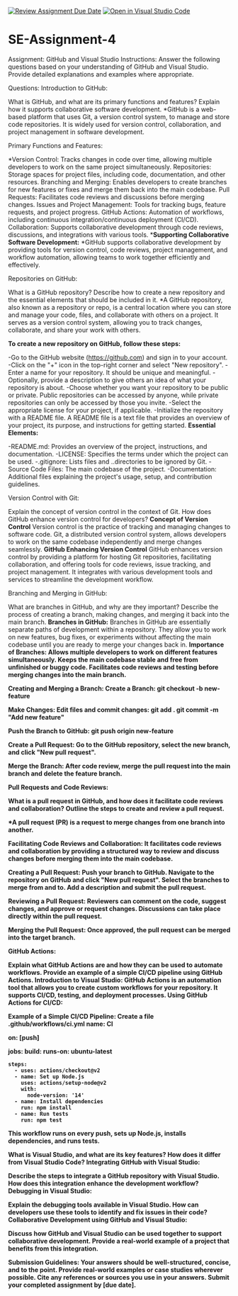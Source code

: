 [![Review Assignment Due Date](https://classroom.github.com/assets/deadline-readme-button-22041afd0340ce965d47ae6ef1cefeee28c7c493a6346c4f15d667ab976d596c.svg)](https://classroom.github.com/a/GvXCZgfk)
[![Open in Visual Studio Code](https://classroom.github.com/assets/open-in-vscode-2e0aaae1b6195c2367325f4f02e2d04e9abb55f0b24a779b69b11b9e10269abc.svg)](https://classroom.github.com/online_ide?assignment_repo_id=15294101&assignment_repo_type=AssignmentRepo)
# SE-Assignment-4
Assignment: GitHub and Visual Studio
Instructions:
Answer the following questions based on your understanding of GitHub and Visual Studio. Provide detailed explanations and examples where appropriate.

Questions:
Introduction to GitHub:

What is GitHub, and what are its primary functions and features? Explain how it supports collaborative software development.
 *GitHub is a web-based platform that uses Git, a version control system, to manage and store code repositories. It is widely used for version control, collaboration, and project management in software development.

 Primary Functions and Features:

 *Version Control: Tracks changes in code over time, allowing multiple developers to work on the same project simultaneously.
 Repositories: Storage spaces for project files, including code, documentation, and other resources.
 Branching and Merging: Enables developers to create branches for new features or fixes and merge them back into the main codebase.
 Pull Requests: Facilitates code reviews and discussions before merging changes.
 Issues and Project Management: Tools for tracking bugs, feature requests, and project progress.
 GitHub Actions: Automation of workflows, including continuous integration/continuous deployment (CI/CD).
 Collaboration: Supports collaborative development through code reviews, discussions, and integrations with various tools.
 *<b>Supporting Collaborative Software Development:</b>
 *GitHub supports collaborative development by providing tools for version control, code reviews, project management, and workflow automation, allowing teams to work together efficiently and effectively.

Repositories on GitHub:

What is a GitHub repository? Describe how to create a new repository and the essential elements that should be included in it.
  *A GitHub repository, also known as a repository or repo, is a central location where you can store and manage your code, files, and collaborate with others on a project. It serves as a version control system, allowing you to track changes, collaborate, and share your work with others.

 <b>To create a new repository on GitHub, follow these steps:</b>

 -Go to the GitHub website (https://github.com) and sign in to your account.
 -Click on the "+" icon in the top-right corner and select "New repository".
 -Enter a name for your repository. It should be unique and meaningful.
 -Optionally, provide a description to give others an idea of what your repository is about.
 -Choose whether you want your repository to be public or private. Public repositories can be accessed by anyone, while private repositories can only be accessed by those you invite.
 -Select the appropriate license for your project, if applicable.
 -Initialize the repository with a README file. A README file is a text file that provides an overview of your project, its purpose, and instructions for getting started.
 <strong>Essential Elements:</strong>

 -README.md: Provides an overview of the project, instructions, and documentation.
 -LICENSE: Specifies the terms under which the project can be used.
 -.gitignore: Lists files and ..directories to be ignored by Git.
 -Source Code Files: The main codebase of the project.
 -Documentation: Additional files explaining the project's usage, setup, and contribution guidelines.

Version Control with Git:

Explain the concept of version control in the context of Git. How does GitHub enhance version control for developers?
<b>Concept of Version Control</b>
 Version control is the practice of tracking and managing changes to software code. Git, a distributed version control system, allows developers to work on the same codebase independently and merge changes seamlessly.
<b>GitHub Enhancing Version Control</b>
 GitHub enhances version control by providing a platform for hosting Git repositories, facilitating collaboration, and offering tools for code reviews, issue tracking, and project management. It integrates with various development tools and services to streamline the development workflow.

Branching and Merging in GitHub:

What are branches in GitHub, and why are they important? Describe the process of creating a branch, making changes, and merging it back into the main branch.
<b>Branches in GitHub:</b>
Branches in GitHub are essentially separate paths of development within a repository. They allow you to work on new features, bug fixes, or experiments without affecting the main codebase until you are ready to merge your changes back in.
<b>Importance of Branches:<b>
Allows multiple developers to work on different features simultaneously.
Keeps the main codebase stable and free from unfinished or buggy code.
Facilitates code reviews and testing before merging changes into the main branch.

Creating and Merging a Branch:
 Create a Branch:
 git checkout -b new-feature

 Make Changes:
 Edit files and commit changes:
 git add .
 git commit -m "Add new feature"

 Push the Branch to GitHub:
 git push origin new-feature

 Create a Pull Request:
 Go to the GitHub repository, select the new branch, and click "New pull request".

 Merge the Branch:
 After code review, merge the pull request into the main branch and delete the feature branch.

 Pull Requests and Code Reviews:

 What is a pull request in GitHub, and how does it facilitate code reviews and collaboration? Outline the steps to create and review a pull request.

 *A pull request (PR) is a request to merge changes from one branch into another. 

 <b>Facilitating Code Reviews and Collaboration:</b>
  It facilitates code reviews and collaboration by providing a structured way to review and discuss changes before merging them into the main codebase.

 Creating a Pull Request:
 Push your branch to GitHub.
 Navigate to the repository on GitHub and click "New pull request".
 Select the branches to merge from and to.
 Add a description and submit the pull request.

 Reviewing a Pull Request:
 Reviewers can comment on the code, suggest changes, and approve or request changes.
 Discussions can take place directly within the pull request.

 Merging the Pull Request:
 Once approved, the pull request can be merged into the target branch.


GitHub Actions:

Explain what GitHub Actions are and how they can be used to automate workflows. Provide an example of a simple CI/CD pipeline using GitHub Actions.
Introduction to Visual Studio:
 GitHub Actions is an automation tool that allows you to create custom workflows for your repository. It supports CI/CD, testing, and deployment processes.
 Using GitHub Actions for CI/CD:

 Example of a Simple CI/CD Pipeline:
 Create a file .github/workflows/ci.yml
 name: CI

on: [push]

jobs:
  build:
    runs-on: ubuntu-latest

    steps:
      - uses: actions/checkout@v2
      - name: Set up Node.js
        uses: actions/setup-node@v2
        with:
          node-version: '14'
      - name: Install dependencies
        run: npm install
      - name: Run tests
        run: npm test
  This workflow runs on every push, sets up Node.js, installs dependencies, and runs tests.

What is Visual Studio, and what are its key features? How does it differ from Visual Studio Code?
Integrating GitHub with Visual Studio:

Describe the steps to integrate a GitHub repository with Visual Studio. How does this integration enhance the development workflow?
Debugging in Visual Studio:

Explain the debugging tools available in Visual Studio. How can developers use these tools to identify and fix issues in their code?
Collaborative Development using GitHub and Visual Studio:

Discuss how GitHub and Visual Studio can be used together to support collaborative development. Provide a real-world example of a project that benefits from this integration.

Submission Guidelines:
Your answers should be well-structured, concise, and to the point.
Provide real-world examples or case studies wherever possible.
Cite any references or sources you use in your answers.
Submit your completed assignment by [due date].


